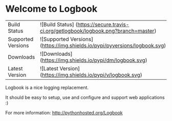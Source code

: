 # Welcome to Logbook

|                       |                                                                                    |
|-----------------------|------------------------------------------------------------------------------------|
| Build Status          | ![Build Status] (https://secure.travis-ci.org/getlogbook/logbook.png?branch=master) |
| Supported Versions    | ![Supported Versions] (https://img.shields.io/pypi/pyversions/logbook.svg)    |
| Downloads             | ![Downloads] (https://img.shields.io/pypi/dm/logbook.svg)                       |
| Latest Version        | ![Latest Version] (https://img.shields.io/pypi/v/logbook.svg)                  |


Logbook is a nice logging replacement.

It should be easy to setup, use and configure and support web applications :)

For more information: http://pythonhosted.org/Logbook
